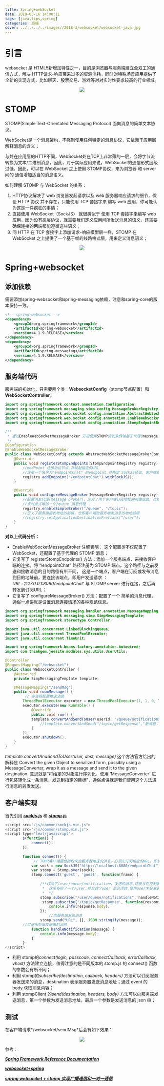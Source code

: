 ```yaml
---
title: Spring+webSocket
date: 2018-03-16 14:00:11
tags: [java,tips,spring]
categories: 后端
cover: ../../../../images//2018-3/websocket/websocket-java.jpg
---
```


# 引言

websocket 是 HTML5新增加特性之一，目的是浏览器与服务端建立全双工的通信方式，解决 HTTP请求-响应带来过多的资源消耗，同时对特殊场景应用提供了全新的实现方式，比如聊天、股票交易、游戏等对对实时性要求较高的行业领域。<div align=center><img src="../../../../images//2018-3/websocket/websocket-java.jpg" algin="center"/></div><!-- more -->

# STOMP

STOMP(Simple Text-Orientated Messaging Protocol) 面向消息的简单文本协议。

WebSocket是一个消息架构，不强制使用任何特定的消息协议，它依赖于应用层解释消息的含义；

与处在应用层的HTTP不同，WebSocket处在TCP上非常薄的一层，会将字节流转换为文本/二进制消息，因此，对于实际应用来说，WebSocket的通信形式层级过低，因此，可以在 WebSocket 之上使用 STOMP协议，来为浏览器 和 server间的 通信增加适当的消息语义。

如何理解 STOMP 与 WebSocket 的关系： 
1) HTTP协议解决了 web 浏览器发起请求以及 web 服务器响应请求的细节，假设 HTTP 协议 并不存在，只能使用 TCP 套接字来 编写 web 应用，你可能认为这是一件疯狂的事情； 
2) 直接使用 WebSocket（SockJS） 就很类似于 使用 TCP 套接字来编写 web 应用，因为没有高层协议，就需要我们定义应用间所发送消息的语义，还需要确保连接的两端都能遵循这些语义； 
3) 同 HTTP 在 TCP 套接字上添加请求-响应模型层一样，STOMP 在 WebSocket 之上提供了一个基于帧的线路格式层，用来定义消息语义；

<div align=center><img src="../../../../images//2018-3/websocket/stomp.jpg" algin="center"/></div>

# Spring+websocket

## 添加依赖

需要添加spring-websocket和spring-messaging依赖，注意和spring-core的版本保持一致。

```xml
<!-- spring-websocket -->
<dependency>
    <groupId>org.springframework</groupId>
    <artifactId>spring-websocket</artifactId>
    <version>4.1.9.RELEASE</version>
</dependency>
<dependency>
    <groupId>org.springframework</groupId>
    <artifactId>spring-messaging</artifactId>
    <version>4.1.9.RELEASE</version>
</dependency>
```

## 服务端代码

服务端的初始化，只需要两个类：**WebsocketConfig**（stomp节点配置）和**WebSocketController**。

```java
import org.springframework.context.annotation.Configuration;
import org.springframework.messaging.simp.config.MessageBrokerRegistry;
import org.springframework.web.socket.config.annotation.AbstractWebSocketMessageBrokerConfigurer;
import org.springframework.web.socket.config.annotation.EnableWebSocketMessageBroker;
import org.springframework.web.socket.config.annotation.StompEndpointRegistry;

/**
 * 通过EnableWebSocketMessageBroker 开启使用STOMP协议来传输基于代理(message broker)的消息,此时浏览器支持使用@MessageMapping 就像支持@RequestMapping一样。
 */
@Configuration
@EnableWebSocketMessageBroker
public class WebSocketConfig extends AbstractWebSocketMessageBrokerConfigurer {
    @Override
    public void registerStompEndpoints(StompEndpointRegistry registry) { 
        //endPoint 注册协议节点,并映射指定的URl
        //注册一个名字为"endpointChat" 的endpoint,并指定 SockJS协议，客户端就可以通过这个端点来进行连接；withSockJS作用是添加SockJS支持。
        registry.addEndpoint("/endpointChat").withSockJS();
    }

    @Override
    public void configureMessageBroker(MessageBrokerRegistry registry) {
        //配置消息代理(message broker)，定义了两个客户端订阅地址的前缀信息，也就是客户端接收服务端发送消息的前缀信息
        //点对点式增加一个/queue 消息代理
        registry.enableSimpleBroker("/queue", "/topic");
        //定义了服务端接收地址的前缀，也即客户端给服务端发消息的地址前缀
        //registry.setApplicationDestinationPrefixes(“/user”);	
    }
}
```

**对以上代码分析：**

- EnableWebSocketMessageBroker 注解表明： 这个配置类不仅配置了 WebSocket，还配置了基于代理的 STOMP 消息；
- 它复写了 registerStompEndpoints() 方法：添加一个服务端点，来接收客户端的连接。将 “/endpointChat” 路径注册为 STOMP 端点。这个路径与之前发送和接收消息的目的路径有所不同， 这是一个端点，客户端在订阅或发布消息到目的地址前，要连接该端点，即用户发送请求 ：*URL=’/127.0.0.1:8080/endpointChat’* 与 STOMP server 进行连接，之后再转发到订阅URL；
- 它复写了 configureMessageBroker() 方法：配置了一个 简单的消息代理，通俗一点讲就是设置消息连接请求的各种规范信息。

```java
import org.springframework.messaging.handler.annotation.MessageMapping;
import org.springframework.messaging.simp.SimpMessagingTemplate;
import org.springframework.stereotype.Controller;

import java.util.concurrent.LinkedBlockingQueue;
import java.util.concurrent.ThreadPoolExecutor;
import java.util.concurrent.TimeUnit;

import org.springframework.beans.factory.annotation.Autowired;
import com.thinkgem.jeesite.modules.sys.utils.UserUtils;

@Controller
@RequestMapping("/websocket")
public class WebsocketController {
	@Autowired
	private SimpMessagingTemplate template;

	@MessageMapping("/sendMsg")
	public void roomMessage() {
         // 多线程配置推送消息
		ThreadPoolExecutor executor = new ThreadPoolExecutor(1, 1, 0, TimeUnit.MILLISECONDS,new LinkedBlockingQueue<Runnable>());
		executor.execute(new Runnable() {
			@Override
			public void run() {
			template.convertAndSendToUser(userId, "/queue/notifications","新消息：这是websocked测试消息");// 一对一发送，发送特定的客户端  
                //template.convertAndSend("/topic/getResponse","新消息：这是websocked测试消息");//广播消息
			}
		});
		executor.shutdown();
	}
}
```

*template.convertAndSendToUser(user, dest, message)* 这个方法官方给出的解释是 Convert the given Object to serialized form, possibly using a MessageConverter, wrap it as a message and send it to the given destination. 意思就是“将给定的对象进行序列化，使用 ‘MessageConverter’ 进行包装转化成一条消息，发送到指定的目标”，通俗点讲就是我们使用这个方法进行消息的转发发送。

## 客户端实现

首先引用 *[**sockjs.js**](../../../../images//2018-3/websocket/sockjs.min.js)* 和 *[**stomp.js**](../../../../images//2018-3/websocket/stomp.min.js)*

```javascript
<script src="/js/common/sockjs.min.js">
<script src="/js/common/stomp.min.js">
<script type="text/javascript">
		$(function() {
			connect();
		});
		
		function connect() {
             // TOMP客户端要想接收来自服务器推送的消息，必须先订阅相应的URL，即发送一个SUBSCRIBE帧，然后才能不断接收来自服务器的推送消息； 
			var sock = new SockJS("http://localhost:8080/endpointChat");
			var stomp = Stomp.over(sock);
			stomp.connect('guest', 'guest', function(frame) {
	
				/**订阅了/user/queue/notifications 发送的消息,这里与在控制器convertAndSendToUser 定义的地址保持一致
				 *  这里多用了一个/user,并且这个user 是必须的,使用user才会发送消息到指定的用户。
				 *  */
				stomp.subscribe("/user/queue/notifications", handleNotification);
           		 stomp.subscribe('/topic/getResponse', function(response) { //订阅/topic/getResponse 目标发送的消息。这个是在控制器的@SendTo中定义的。
					console.info(response.body);
				});
                	//向服务端发送消息
    			stomp.send("URL", {}, JSON.stringify(message));
		//订阅服务器发送来的消息
			function handleNotification(message) {
				console.info(message.body);
			}
		}
</script>
```

- 利用 stomp的*connect(login, passcode, connectCallback, errorCallback, vhost)* 方法建立连接，值得注意的是不同版本的 stomp.js 的 connect() 函数的参数会有所不同；
- 利用 stomp的*subscribe(destination, callback, headers)* 方法可以订阅服务器发送来的消息，destination 表示服务器发送消息地址；通过 event 的 body 获取消息内容；
- 利用 stompClient 的*send(destination, headers, body)* 方法可以向服务端发送消息，第一个参数为发送消息地址，最后一个参数是发送消息的 json 串；

## 测试

在客户端请求*/websocket/sendMsg*后会有如下效果：<div align=center><img src="../../../../images//2018-3/websocket/result.png" algin="center"/></div>

参考：

[***Spring Framework Reference Documentation***](https://docs.spring.io/spring/docs/4.3.14.RELEASE/spring-framework-reference/htmlsingle/#websocket)

[***websocket+spring***](http://tech.lede.com/2017/03/08/qa/websocket+spring/)

[***spring websocket + stomp 实现广播通信和一对一通信***](http://www.cnblogs.com/winkey4986/p/5622758.html)